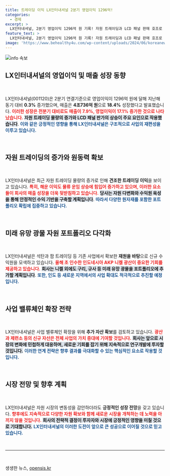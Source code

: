 ```yaml
---
title: 트레이딩 이익 LX인터내셔널 2분기 영업이익 1296억!
categories:
  - 경제
excerpt: >
  LX인터내셔널, 2분기 영업이익 1296억 원 기록! 자원 트레이딩과 LCD 패널 판매 호조로 매출 4조 원 돌파. 신규 수익원 다각화 나선다!
feature_text: >
  LX인터내셔널, 2분기 영업이익 1296억 원 기록! 자원 트레이딩과 LCD 패널 판매 호조로 매출 4조 원 돌파. 신규 수익원 다각화 나선다!
image: 'https://www.behealthy4u.com/wp-content/uploads/2024/06/koreanews.jpg'
---
```


<p><img src="https://www.behealthy4u.com/wp-content/uploads/2024/06/koreanews.jpg" alt="info 속보" /></p>

<h2 data-ke-size="size26">LX인터내셔널의 영업이익 및 매출 성장 동향</h2>

<p data-ke-size="size16">&nbsp;</p>

<p>LX인터내셔널(001120)은 2분기 연결기준으로 영업이익이 1296억 원에 달해 지난해 동기 대비 <strong>0.3%</strong> 증가했으며, 매출은 <strong>4조736억 원</strong>으로 <strong>18.4%</strong> 성장했다고 발표했습니다. <b><span style="color: #ee2323;">이러한 성장은 전분기 대비로도 매출이 <strong>7.9%</strong>, 영업이익이 <strong>17.1%</strong> 증가한 것으로 나타났습니다.</span></b> <b><span style="background-color: #21538527;">자원 트레이딩 물량의 증가와 LCD 패널 판가의 상승이 주요 요인으로 작용했습니다</span></b>. <b><span style="color: #1a5490;">이와 같은 긍정적인 영향을 통해 LX인터내셔널은 구조적으로 사업의 재편성을 이루고 있습니다.</span></b></p>

<p data-ke-size="size16">&nbsp;</p>

<h2 data-ke-size="size26">자원 트레이딩의 증가와 원동력 확보</h2>

<p data-ke-size="size16">&nbsp;</p>

<p>LX인터내셔널은 최근 자원 트레이딩 물량의 증가로 인해 <strong>견조한 트레이딩 이익</strong>을 보이고 있습니다. <b><span style="color: #ee2323;">특히, 해운 이익도 물류 운임 상승에 힘입어 증가하고 있으며, 이러한 요소들이 회사의 매출 성장을 더욱 뒷받침하고 있습니다.</span></b> <b><span style="background-color: #21538527;">당사는 자원 다변화와 수익원 육성을 통해 안정적인 수익 기반을 구축할 계획입니다</span></b>. <b><span style="color: #1a5490;">따라서 다양한 원자재를 포함한 포트폴리오 확립에 집중하고 있습니다.</span></b></p>

<p data-ke-size="size16">&nbsp;</p>

<h2 data-ke-size="size26">미래 유망 광물 자원 포트폴리오 다각화</h2>

<p data-ke-size="size16">&nbsp;</p>

<p>LX인터내셔널은 석탄과 팜 트레이딩 등 기존 사업에서 확보한 <strong>재원을 바탕</strong>으로 신규 수익원을 모색하고 있습니다. <b><span style="color: #ee2323;">올해 초 인수한 인도네시아 AKP 니켈 광산이 중요한 기회를 제공하고 있습니다.</span></b> <b><span style="background-color: #21538527;">회사는 니켈 외에도 구리, 규사 등 미래 유망 광물을 포트폴리오에 추가할 계획입니다</span></b>. <b><span style="color: #1a5490;">또한, 인도 등 새로운 지역에서의 사업 확대도 적극적으로 추진할 예정입니다.</span></b></p>

<p data-ke-size="size16">&nbsp;</p>

<h2 data-ke-size="size26">사업 밸류체인 확장 전략</h2>

<p data-ke-size="size16">&nbsp;</p>

<p>LX인터내셔널은 사업 밸류체인 확장을 위해 <strong>추가 자산 확보</strong>를 검토하고 있습니다. <b><span style="color: #ee2323;">광산과 제련소 등의 신규 자산은 전체 사업의 가치 증대에 기여할 것입니다.</span></b> <b><span style="background-color: #21538527;">회사는 앞으로 시장의 변화에 민첩하게 대응하며, 새로운 기회를 잡기 위해 지속적으로 연구개발에 투자할 것입니다.</span></b> <b><span style="color: #1a5490;">이러한 연계 전략은 향후 결과를 극대화할 수 있는 핵심적인 요소로 작용할 것입니다.</span></b></p>

<p data-ke-size="size16">&nbsp;</p>

<h2 data-ke-size="size26">시장 전망 및 향후 계획</h2>

<p data-ke-size="size16">&nbsp;</p>

<p>LX인터내셔널은 자원 시장의 변동성을 감안하더라도 <strong>긍정적인 성장 전망</strong>을 갖고 있습니다. <b><span style="color: #ee2323;">향후에도 지속적으로 다양한 자원 확보와 함께 새로운 시장을 개척하는 데 노력을 아끼지 않을 것입니다.</span></b> <b><span style="background-color: #21538527;">회사의 전략적 결정이 투자자와 시장에 긍정적인 영향을 미칠 것으로 기대합니다.</span></b> <b><span style="color: #1a5490;">LX인터내셔널의 이러한 도전이 앞으로 큰 성공으로 이어질 것으로 믿고 있습니다.</span></b></p>

<p data-ke-size="size16">&nbsp;</p>

<hr/>

<p data-ke-size="size16">&nbsp;</p>
생생한 뉴스, <a href="https://opensis.kr" rel="dofollow">opensis.kr</a>



